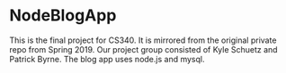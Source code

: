 # NodeBlogApp
This is the final project for CS340.  It is mirrored from the original private repo from Spring 2019.
Our project group consisted of Kyle Schuetz and Patrick Byrne.
The blog app uses node.js and mysql.

